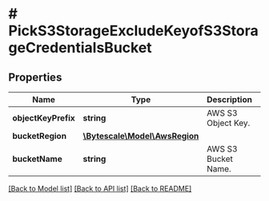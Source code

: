 # # PickS3StorageExcludeKeyofS3StorageCredentialsBucket

## Properties

Name | Type | Description | Notes
------------ | ------------- | ------------- | -------------
**objectKeyPrefix** | **string** | AWS S3 Object Key. |
**bucketRegion** | [**\Bytescale\Model\AwsRegion**](AwsRegion.md) |  |
**bucketName** | **string** | AWS S3 Bucket Name. |

[[Back to Model list]](../../README.md#models) [[Back to API list]](../../README.md#endpoints) [[Back to README]](../../README.md)
